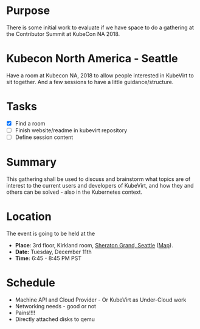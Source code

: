 # Purpose

There is some initial work to evaluate if we have space to do a gathering at
the Contributor Summit at KubeCon NA 2018.

# Kubecon North America - Seattle

Have a room at Kubecon NA, 2018 to allow people interested in KubeVirt to sit together.
And a few sessions to have a little guidance/structure.

# Tasks

- [x] Find a room
- [ ] Finish website/readme in kubevirt repository
- [ ] Define session content

# Summary

This gathering shall be used to discuss and brainstorm what topics are of interest to the current users and developers of KubeVirt, and how they and others can be solved - also in the Kubernetes context.

# Location

The event is going to be held at the 

* **Place**: 3rd floor, Kirkland room, [Sheraton Grand, Seattle](https://www.marriott.com/hotels/travel/seasi-sheraton-grand-seattle/) ([Map](https://osm.org/go/WIdFFuG~p?m=&way=232078056)).
* **Date:** Tuesday, December 11th
* **Time:** 6:45 - 8:45 PM PST

# Schedule

- Machine API and Cloud Provider - Or KubeVirt as Under-Cloud work
- Networking needs - good or not
- Pains!!!!
- Directly attached disks to qemu
